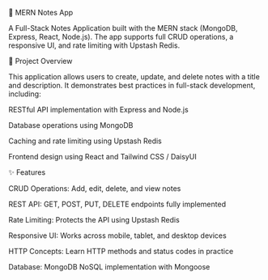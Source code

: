📝 MERN Notes App

A Full-Stack Notes Application built with the MERN stack (MongoDB, Express, React, Node.js). The app supports full CRUD operations, a responsive UI, and rate limiting with Upstash Redis.

🔹 Project Overview

This application allows users to create, update, and delete notes with a title and description. It demonstrates best practices in full-stack development, including:

RESTful API implementation with Express and Node.js

Database operations using MongoDB

Caching and rate limiting using Upstash Redis

Frontend design using React and Tailwind CSS / DaisyUI

✨ Features

CRUD Operations: Add, edit, delete, and view notes

REST API: GET, POST, PUT, DELETE endpoints fully implemented

Rate Limiting: Protects the API using Upstash Redis

Responsive UI: Works across mobile, tablet, and desktop devices

HTTP Concepts: Learn HTTP methods and status codes in practice

Database: MongoDB NoSQL implementation with Mongoose
